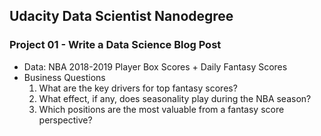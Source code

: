 ## Udacity Data Scientist Nanodegree

### Project 01 - Write a Data Science Blog Post
- Data: NBA 2018-2019 Player Box Scores + Daily Fantasy Scores
- Business Questions
  1. What are the key drivers for top fantasy scores?
  2. What effect, if any, does seasonality play during the NBA season?
  3. Which positions are the most valuable from a fantasy score perspective?
